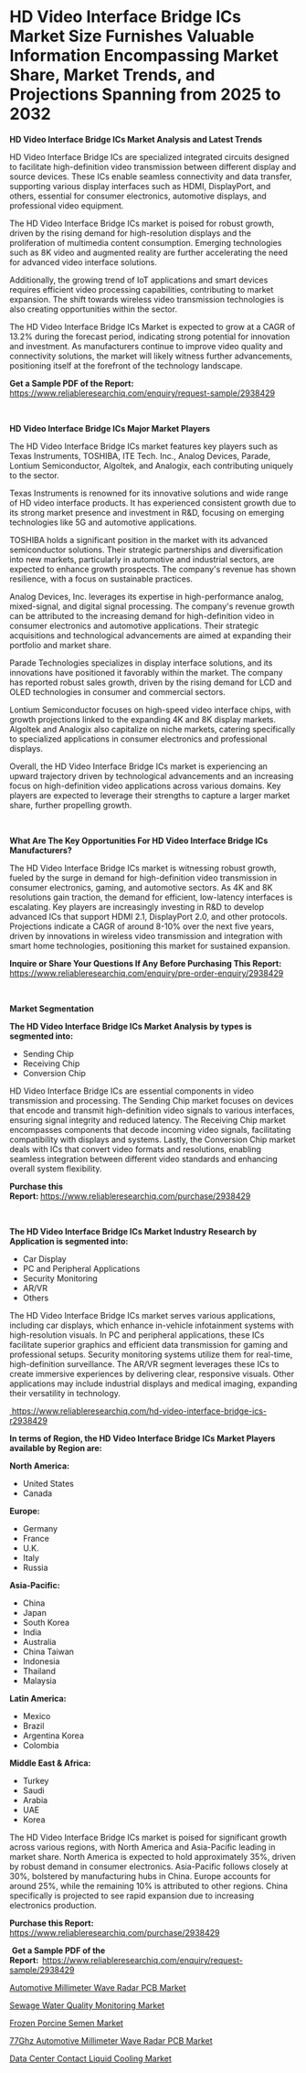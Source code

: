 <p><h1>HD Video Interface Bridge ICs Market Size Furnishes Valuable Information Encompassing Market Share, Market Trends, and Projections Spanning from 2025 to 2032</h1></p><p><strong>HD Video Interface Bridge ICs Market Analysis and Latest Trends</strong></p>
<p><p>HD Video Interface Bridge ICs are specialized integrated circuits designed to facilitate high-definition video transmission between different display and source devices. These ICs enable seamless connectivity and data transfer, supporting various display interfaces such as HDMI, DisplayPort, and others, essential for consumer electronics, automotive displays, and professional video equipment.</p><p>The HD Video Interface Bridge ICs market is poised for robust growth, driven by the rising demand for high-resolution displays and the proliferation of multimedia content consumption. Emerging technologies such as 8K video and augmented reality are further accelerating the need for advanced video interface solutions. </p><p>Additionally, the growing trend of IoT applications and smart devices requires efficient video processing capabilities, contributing to market expansion. The shift towards wireless video transmission technologies is also creating opportunities within the sector.</p><p>The HD Video Interface Bridge ICs Market is expected to grow at a CAGR of 13.2% during the forecast period, indicating strong potential for innovation and investment. As manufacturers continue to improve video quality and connectivity solutions, the market will likely witness further advancements, positioning itself at the forefront of the technology landscape.</p></p>
<p><strong>Get a Sample PDF of the Report:&nbsp;</strong> <a href="https://www.reliableresearchiq.com/enquiry/request-sample/2938429?utm_campaign=99&utm_medium=2&utm_source=Github&utm_content=ia&utm_term=15032025&utm_id=hd-video-interface-bridge-ics">https://www.reliableresearchiq.com/enquiry/request-sample/2938429</a></p>
<p>&nbsp;</p>
<p><strong>HD Video Interface Bridge ICs Major Market Players</strong></p>
<p><p>The HD Video Interface Bridge ICs market features key players such as Texas Instruments, TOSHIBA, ITE Tech. Inc., Analog Devices, Parade, Lontium Semiconductor, Algoltek, and Analogix, each contributing uniquely to the sector.</p><p>Texas Instruments is renowned for its innovative solutions and wide range of HD video interface products. It has experienced consistent growth due to its strong market presence and investment in R&D, focusing on emerging technologies like 5G and automotive applications.</p><p>TOSHIBA holds a significant position in the market with its advanced semiconductor solutions. Their strategic partnerships and diversification into new markets, particularly in automotive and industrial sectors, are expected to enhance growth prospects. The company's revenue has shown resilience, with a focus on sustainable practices.</p><p>Analog Devices, Inc. leverages its expertise in high-performance analog, mixed-signal, and digital signal processing. The company's revenue growth can be attributed to the increasing demand for high-definition video in consumer electronics and automotive applications. Their strategic acquisitions and technological advancements are aimed at expanding their portfolio and market share.</p><p>Parade Technologies specializes in display interface solutions, and its innovations have positioned it favorably within the market. The company has reported robust sales growth, driven by the rising demand for LCD and OLED technologies in consumer and commercial sectors.</p><p>Lontium Semiconductor focuses on high-speed video interface chips, with growth projections linked to the expanding 4K and 8K display markets. Algoltek and Analogix also capitalize on niche markets, catering specifically to specialized applications in consumer electronics and professional displays.</p><p>Overall, the HD Video Interface Bridge ICs market is experiencing an upward trajectory driven by technological advancements and an increasing focus on high-definition video applications across various domains. Key players are expected to leverage their strengths to capture a larger market share, further propelling growth.</p></p>
<p>&nbsp;</p>
<p><strong>What Are The Key Opportunities For HD Video Interface Bridge ICs Manufacturers?</strong></p>
<p><p>The HD Video Interface Bridge ICs market is witnessing robust growth, fueled by the surge in demand for high-definition video transmission in consumer electronics, gaming, and automotive sectors. As 4K and 8K resolutions gain traction, the demand for efficient, low-latency interfaces is escalating. Key players are increasingly investing in R&D to develop advanced ICs that support HDMI 2.1, DisplayPort 2.0, and other protocols. Projections indicate a CAGR of around 8-10% over the next five years, driven by innovations in wireless video transmission and integration with smart home technologies, positioning this market for sustained expansion.</p></p>
<p><strong>Inquire or Share Your Questions If Any Before Purchasing This Report:</strong> <a href="https://www.reliableresearchiq.com/enquiry/pre-order-enquiry/2938429?utm_campaign=99&utm_medium=2&utm_source=Github&utm_content=ia&utm_term=15032025&utm_id=hd-video-interface-bridge-ics">https://www.reliableresearchiq.com/enquiry/pre-order-enquiry/2938429</a></p>
<p>&nbsp;</p>
<p><strong>Market Segmentation</strong></p>
<p><strong>The HD Video Interface Bridge ICs Market Analysis by types is segmented into:</strong></p>
<p><ul><li>Sending Chip</li><li>Receiving Chip</li><li>Conversion Chip</li></ul></p>
<p><p>HD Video Interface Bridge ICs are essential components in video transmission and processing. The Sending Chip market focuses on devices that encode and transmit high-definition video signals to various interfaces, ensuring signal integrity and reduced latency. The Receiving Chip market encompasses components that decode incoming video signals, facilitating compatibility with displays and systems. Lastly, the Conversion Chip market deals with ICs that convert video formats and resolutions, enabling seamless integration between different video standards and enhancing overall system flexibility.</p></p>
<p><strong>Purchase this Report:&nbsp;</strong><a href="https://www.reliableresearchiq.com/purchase/2938429?utm_campaign=99&utm_medium=2&utm_source=Github&utm_content=ia&utm_term=15032025&utm_id=hd-video-interface-bridge-ics">https://www.reliableresearchiq.com/purchase/2938429</a></p>
<p>&nbsp;</p>
<p><strong>The HD Video Interface Bridge ICs Market Industry Research by Application is segmented into:</strong></p>
<p><ul><li>Car Display</li><li>PC and Peripheral Applications</li><li>Security Monitoring</li><li>AR/VR</li><li>Others</li></ul></p>
<p><p>The HD Video Interface Bridge ICs market serves various applications, including car displays, which enhance in-vehicle infotainment systems with high-resolution visuals. In PC and peripheral applications, these ICs facilitate superior graphics and efficient data transmission for gaming and professional setups. Security monitoring systems utilize them for real-time, high-definition surveillance. The AR/VR segment leverages these ICs to create immersive experiences by delivering clear, responsive visuals. Other applications may include industrial displays and medical imaging, expanding their versatility in technology.</p></p>
<p><a href="https://www.reliableresearchiq.com/hd-video-interface-bridge-ics-r2938429?utm_campaign=99&utm_medium=2&utm_source=Github&utm_content=ia&utm_term=15032025&utm_id=hd-video-interface-bridge-ics">&nbsp;https://www.reliableresearchiq.com/hd-video-interface-bridge-ics-r2938429</a></p>
<p><strong>In terms of Region, the HD Video Interface Bridge ICs Market Players available by Region are:</strong></p>
<p>
    <p> <strong> North America: </strong>
        <ul>
            <li>United States</li>
            <li>Canada</li>
        </ul>
        </p> 
    <p> <strong> Europe: </strong>
        <ul>
            <li>Germany</li>
            <li>France</li>
            <li>U.K.</li>
            <li>Italy</li>
            <li>Russia</li>
        </ul>
        </p> 
    <p> <strong> Asia-Pacific: </strong>
        <ul>
            <li>China</li>
            <li>Japan</li>
            <li>South Korea</li>
            <li>India</li>
            <li>Australia</li>
            <li>China Taiwan</li>
            <li>Indonesia</li>
            <li>Thailand</li>
            <li>Malaysia</li>
        </ul>
        </p> 
    <p> <strong> Latin America: </strong>
        <ul>
            <li>Mexico</li>
            <li>Brazil</li>
            <li>Argentina Korea</li>
            <li>Colombia</li>
        </ul>
        </p> 
    <p> <strong> Middle East & Africa: </strong>
        <ul>
            <li>Turkey</li>
            <li>Saudi</li>
            <li>Arabia</li>
            <li>UAE</li>
            <li>Korea</li>
        </ul>
    </p>
    </p>
<p><p>The HD Video Interface Bridge ICs market is poised for significant growth across various regions, with North America and Asia-Pacific leading in market share. North America is expected to hold approximately 35%, driven by robust demand in consumer electronics. Asia-Pacific follows closely at 30%, bolstered by manufacturing hubs in China. Europe accounts for around 25%, while the remaining 10% is attributed to other regions. China specifically is projected to see rapid expansion due to increasing electronics production.</p></p>
<p><strong>Purchase this Report: </strong><a href="https://www.reliableresearchiq.com/purchase/2938429?utm_campaign=99&utm_medium=2&utm_source=Github&utm_content=ia&utm_term=15032025&utm_id=hd-video-interface-bridge-ics">https://www.reliableresearchiq.com/purchase/2938429</a></p>
<p>&nbsp;<strong>Get a Sample PDF of the Report:&nbsp;&nbsp;</strong><a href="https://www.reliableresearchiq.com/enquiry/request-sample/2938429?utm_campaign=99&utm_medium=2&utm_source=Github&utm_content=ia&utm_term=15032025&utm_id=hd-video-interface-bridge-ics">https://www.reliableresearchiq.com/enquiry/request-sample/2938429</a></p>
<p><strong></strong></p>
<p><p><a href="https://github.com/moorsdorak31/Market-Research-Report-List-1/blob/main/automotive-millimeter-wave-radar-pcb-market.md?utm_campaign=99&utm_medium=2&utm_source=Github&utm_content=ia&utm_term=15032025&utm_id=hd-video-interface-bridge-ics">Automotive  Millimeter Wave Radar PCB Market</a></p><p><a href="https://github.com/bartzthateis/Market-Research-Report-List-1/blob/main/sewage-water-quality-monitoring-market.md?utm_campaign=99&utm_medium=2&utm_source=Github&utm_content=ia&utm_term=15032025&utm_id=hd-video-interface-bridge-ics">Sewage Water Quality Monitoring Market</a></p><p><a href="https://github.com/danitkeavyx7/Market-Research-Report-List-1/blob/main/frozen-porcine-semen-market.md?utm_campaign=99&utm_medium=2&utm_source=Github&utm_content=ia&utm_term=15032025&utm_id=hd-video-interface-bridge-ics">Frozen Porcine Semen Market</a></p><p><a href="https://github.com/vespigeakexc/Market-Research-Report-List-1/blob/main/77ghz-automotive-millimeter-wave-radar-pcb-market.md?utm_campaign=99&utm_medium=2&utm_source=Github&utm_content=ia&utm_term=15032025&utm_id=hd-video-interface-bridge-ics">77Ghz Automotive  Millimeter Wave Radar PCB Market</a></p><p><a href="https://github.com/eimutelufta/Market-Research-Report-List-1/blob/main/data-center-contact-liquid-cooling-market.md?utm_campaign=99&utm_medium=2&utm_source=Github&utm_content=ia&utm_term=15032025&utm_id=hd-video-interface-bridge-ics">Data Center Contact Liquid Cooling Market</a></p></p>